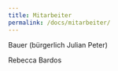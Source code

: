 ```yaml
---
title: Mitarbeiter
permalink: /docs/mitarbeiter/
---
```




Bauer (bürgerlich Julian Peter)

Rebecca Bardos
